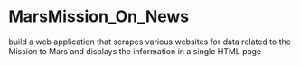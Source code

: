 # MarsMission_On_News
build a web application that scrapes various websites for data related to the Mission to Mars and displays the information in a single HTML page
